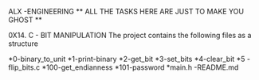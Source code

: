 ALX -ENGINEERING
** ALL THE TASKS HERE ARE JUST TO MAKE YOU GHOST **

0X14. C - BIT MANIPULATION
The project contains the following files as a structure

*0-binary_to_unit
*1-print-binary
*2-get_bit
*3-set_bits
*4-clear_bit
*5 -flip_bits.c
*100-get_endianness
*101-password
*main.h -README.md
